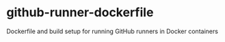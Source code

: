 # github-runner-dockerfile
Dockerfile and build setup for running GitHub runners in Docker containers
